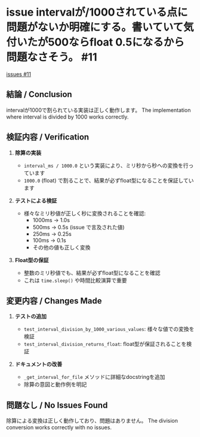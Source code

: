 # issue intervalが/1000されている点に問題がないか明確にする。書いていて気付いたが500ならfloat 0.5になるから問題なさそう。 #11
[issues #11](https://github.com/cat2151/cat-file-watcher/issues/11)

## 結論 / Conclusion

intervalが1000で割られている実装は正しく動作します。
The implementation where interval is divided by 1000 works correctly.

## 検証内容 / Verification

1. **除算の実装**
   - `interval_ms / 1000.0` という実装により、ミリ秒から秒への変換を行っています
   - `1000.0` (float) で割ることで、結果が必ずfloat型になることを保証しています

2. **テストによる検証**
   - 様々なミリ秒値が正しく秒に変換されることを確認:
     - 1000ms → 1.0s
     - 500ms → 0.5s (issue で言及された値)
     - 250ms → 0.25s
     - 100ms → 0.1s
     - その他の値も正しく変換

3. **Float型の保証**
   - 整数のミリ秒値でも、結果が必ずfloat型になることを確認
   - これは `time.sleep()` や時間比較演算で重要

## 変更内容 / Changes Made

1. **テストの追加**
   - `test_interval_division_by_1000_various_values`: 様々な値での変換を検証
   - `test_interval_division_returns_float`: float型が保証されることを検証

2. **ドキュメントの改善**
   - `_get_interval_for_file` メソッドに詳細なdocstringを追加
   - 除算の意図と動作例を明記

## 問題なし / No Issues Found

除算による変換は正しく動作しており、問題はありません。
The division conversion works correctly with no issues.

